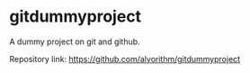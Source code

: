 # gitdummyproject

A dummy project on git and github.

Repository link: https://github.com/alvorithm/gitdummyproject
